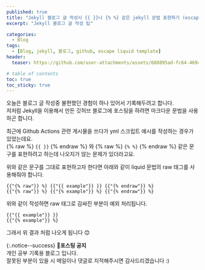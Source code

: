```yaml
---
published: true
title: "Jekyll 블로그 글 작성시 {{ }}나 {% %} 같은 jekyll 문법 표현하기 (escape liquid template)"
excerpt: "Jekyll 블로그 글 작성 팁"

categories:
  - Blog
tags:
  - [Blog, jekyll, 블로그, github, escape liquid template]
header:
  teaser: https://github.com/user-attachments/assets/688895ad-fc64-4694-9809-4a96efcff96c

# table of contents
toc: true
toc_sticky: true
---
```


오늘은 블로그 글 작성중 불편했던 경험이 하나 있어서 기록해두려고 합니다.  
저처럼 Jekyll을 이용해서 만든 깃허브 블로그에 포스팅을 하려면 마크다운 문법을 사용하곤 합니다.

최근에 Github Actions 관련 게시물을 쓰다가 yml 스크립트 예시를 작성하는 경우가 있었는데요.  
{% raw %} `{{ }}` {% endraw %} 와 {% raw %} `{% %}` {% endraw %} 같은 문구를 표현하려고 하는데 나오지가 않는 문제가 있더라고요.

위와 같은 문구를 그대로 표현하고자 한다면 아래와 같이 liquid 문법의 raw 태그를 사용해줘야 합니다.

```
{{"{% raw"}} %} {{"{{ example"}} }} {{"{% endraw"}} %}
{{"{% raw"}} %} {{"{% example"}} %} {{"{% endraw"}} %}
```

위와 같이 작성하면 raw 태그로 감싸진 부분이 예외 처리됩니다.

```
{{"{{ example"}} }}
{{"{% example"}} %}
```

그래서 위 결과 처럼 나오게 됩니다 😊

{:.notice--success}
🔔**포스팅 공지**  
개인 공부 기록용 블로그 입니다.  
잘못된 부분이 있을 시 메일이나 댓글로 지적해주시면 감사드리겠습니다 :)

